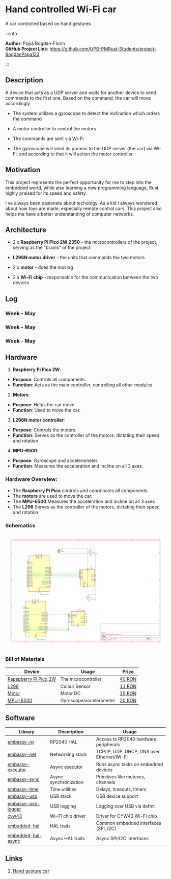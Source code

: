# Hand controlled Wi-Fi car
A car controlled based on hand gestures

:::info 

**Author**: Popa Bogdan-Florin \
**GitHub Project Link**: https://github.com/UPB-PMRust-Students/proiect-BogdanPopa123

:::

## Description
A device that acts as a UDP server and waits for another device to send commands to the first one.
Based on the command, the car will move accordingly


+ The system utilizes a gyroscope to detect the inclination which orders the command

+ A motor controller to control the motors

+ The commands are sent via Wi-Fi

+ The gyroscope will send its params to the UDP server (the car) via Wi-Fi, and according to that it will action the motor controller


## Motivation

This project represents the perfect opportunity for me to step into the embedded world, while also 
learning a new programming language, Rust, highly praised for its speed and safety.

I ve always been pasionate about techology. As a kid I always wondered about how toys are made, especially
remote control cars. This project also helps me have a better understanding of computer networks.

## Architecture 
+ 2 x  **Raspberry Pi Pico 2W 2350** - the microcontrollers of the project, serving as the "brains" of the project

+  **L298N motor driver** - the units that commands the two motors

+ 2 x **motor** - does the moving

+ 2 x **Wi-Fi chip** - responsable for the communication between the two devices




## Log

<!-- write every week your progress here -->

### Week  -  May


### Week  -  May


### Week  -  May
 

## Hardware

1. **Raspberry Pi Pico 2W**:
- **Purpose**: Controls all components.
- **Function**: Acts as the main controller, controlling all other modules

2. **Motors**:
- **Purpose**: Helps the car move.
- **Function**: Used to move the car.

3. **L298N motor controller**:
- **Purpose**: Controls the motors.
- **Function**: Serves as the controller of the motors, dictating their speed and rotation

4. **MPU-6500**:
- **Purpose**: Gyroscope and accelerometer.
- **Function**: Measures the acceleration and incline on all 3 axes.

### Hardware Overview:
- The **Raspberry Pi Pico** controls and coordinates all components.
- The **motors** are used to move the car.
- The **MPU-6500** Measures the acceleration and incline on all 3 axes
- The **L298** Serves as the controller of the motors, dictating their speed and rotation





### Schematics
![diagram](KiCad.svg)

### Bill of Materials

<!-- Fill out this table with all the hardware components that you might need.

The format is 
```
| [Device](link://to/device) | This is used ... | [price](link://to/store) |

```

-->

| Device | Usage | Price |
|--------|--------|-------|
| [Rapspberry Pi Pico 2W](https://datasheets.raspberrypi.com/picow/pico-2-w-datasheet.pdf) | The microcontroller | [40 RON](https://www.optimusdigital.ro/en/raspberry-pi-boards/13327-raspberry-pi-pico-2-w.html?search_query=raspberry+pi+pico+2&results=36) |
| [L298](https://www.alldatasheet.com/view.jsp?Searchword=L298%20datasheet&gad_source=1&gbraid=0AAAAADcdDU_HO4Gk0-2KnySAdVBFEwmua&gclid=CjwKCAjwq7fABhB2EiwAwk-YbGDTXwqx2sFUnXVPdDU_VyVZLNT1fFd8y33XUJzGRXN-yek7PtIURRoCflIQAvD_BwE) | Colour Sensor| [11 RON](https://www.optimusdigital.ro/ro/drivere-de-motoare-cu-perii/145-driver-de-motoare-dual-l298n.html?search_query=L298&results=5) |
| [Motor](https://www.gearmotordc.com/product/round-dc-gear-motor/?gad_source=1&gad_campaignid=428039411&gbraid=0AAAAADb67YXehbIFUfjyDMWnUp_Lo_RVt&gclid=Cj0KCQjwt8zABhDKARIsAHXuD7ZUQqd_un7E1r3YSvcZfi8haMUL-EHpOOBMN6E4rvNkqO2hZcvjA1gaAmhPEALw_wcB) | Motor DC | [15 RON](https://www.optimusdigital.ro/ro/motoare-altele/139-motor-cu-reductor-si-roata.html?search_query=motor+cu+roata&results=34) |
| [MPU-6500](https://invensense.tdk.com/download-pdf/mpu-6500-datasheet/) | Gyroscope/accelerometer | [20 RON](https://www.optimusdigital.ro/ro/senzori-senzori-inertiali/1672-modul-accelerometru-i-giroscop-mpu6500-gy.html?search_query=MPU+6500&results=3) |




## Software

| Library | Description | Usage |
|---------|-------------|-------|
| [embassy-rp](https://github.com/embassy-rs/embassy/tree/main/embassy-rp) | RP2040 HAL | Access to RP2040 hardware peripherals |
| [embassy-net](https://github.com/embassy-rs/embassy/tree/main/embassy-net) | Networking stack | TCP/IP, UDP, DHCP, DNS over Ethernet/Wi-Fi |
| [embassy-executor](https://github.com/embassy-rs/embassy/tree/main/embassy-executor) | Async executor | Runs async tasks on embedded devices |
| [embassy-sync](https://github.com/embassy-rs/embassy/tree/main/embassy-sync) | Async synchronization | Primitives like mutexes, channels |
| [embassy-time](https://github.com/embassy-rs/embassy/tree/main/embassy-time) | Time utilities | Delays, timeouts, timers |
| [embassy-usb](https://github.com/embassy-rs/embassy/tree/main/embassy-usb) | USB stack | USB device support |
| [embassy-usb-logger](https://github.com/embassy-rs/embassy/tree/main/embassy-usb-logger) | USB logging | Logging over USB via defmt |
| [cyw43](https://github.com/embassy-rs/embassy/tree/main/cyw43) | Wi-Fi chip driver | Driver for CYW43 Wi-Fi chip |
| [embedded-hal](https://docs.rs/embedded-hal/) | HAL traits | Common embedded interfaces (SPI, I2C) |
| [embedded-hal-async](https://docs.rs/embedded-hal-async/) | Async HAL traits | Async SPI/I2C interfaces |

## Links

<!-- Add a few links that inspired you and that you think you will use for your project -->

1. [Hand gesture car](https://www.youtube.com/shorts/KaHWxW0gfho)
